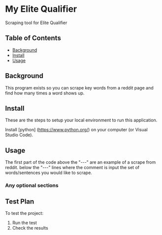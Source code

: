 # My Elite Qualifier


Scraping tool for Elite Qualifier

## Table of Contents


- [Background](#background)
- [Install](#install)
- [Usage](#usage)

## Background


This program exists so you can scrape key words from a reddit page and find how many times a word shows up.

## Install


These are the steps to setup your local environment to run this
application.

Install [python] (https://www.python.org/) on your computer (or Visual Studio Code).

## Usage


The first part of the code above the "---" are an example of a scrape from reddit. below the "---" lines where the comment is input the set of words/sentences you would like to scrape.

### Any optional sections


## Test Plan
To test the project:

1. Run the test
2. Check the results